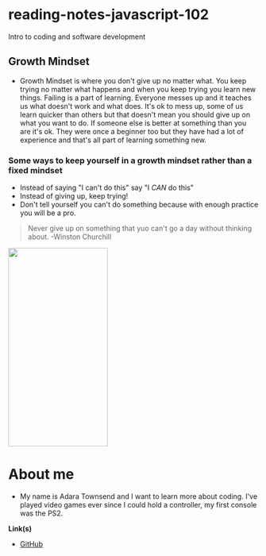 # reading-notes-javascript-102
Intro to coding and software development

## Growth Mindset
* Growth Mindset is where you don't give up no matter what. You keep trying no matter what happens and when you keep trying you learn new things. Failing is a part of learning. Everyone messes up and it teaches us what doesn't work and what does. It's ok to mess up, some of us learn quicker than others but that doesn't mean you should give up on what you want to do. If someone else is better at something than you are it's ok. They were once a beginner too but they have had a lot of experience and that's all part of learning something new.
### Some ways to keep yourself in a growth mindset rather than a fixed mindset
* Instead of saying "I can't do this" say "I *CAN* do this"
* Instead of giving up, keep trying! 
* Don't tell yourself you can't do something because with enough practice you will be a pro.

> Never give up on something that yuo can't go a day without thinking about. -Winston Churchill

<img src="https://learningframescom.files.wordpress.com/2018/05/growth-v-fixed.jpg?w=1024" width="200" height="400" />


# About me
* My name is Adara Townsend and I want to learn more about coding. I've played video games ever since I could hold a controller, my first console was the PS2.

**Link(s)**
* [GitHub](https://github.com/adard2002)
